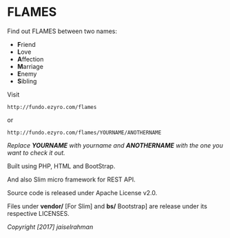 FLAMES
======

Find out FLAMES between two names:

- **F**riend
- **L**ove
- **A**ffection
- **M**arriage
- **E**nemy
- **S**ibling

Visit

	http://fundo.ezyro.com/flames
or

	http://fundo.ezyro.com/flames/YOURNAME/ANOTHERNAME
*Replace __YOURNAME__ with yourname and __ANOTHERNAME__  with the one you want to check it out.*

Built using PHP, HTML and BootStrap.

And also Slim micro framework for REST API.

Source code is released under Apache License v2.0.

Files under __vendor/__ [For Slim] and __bs/__ Bootstrap] are release under its respective LICENSES.

_Copyright [2017] jaiselrahman_
